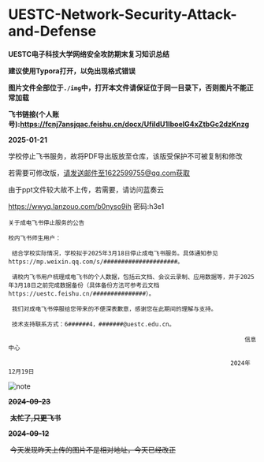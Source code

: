 # UESTC-Network-Security-Attack-and-Defense
**UESTC电子科技大学网络安全攻防期末复习知识总结**

**建议使用Typora打开，以免出现格式错误**

**图片文件全部位于`./img`中，打开本文件请保证位于同一目录下，否则图片不能正常加载**

**飞书链接(个人账号):https://fcnj7ansjqac.feishu.cn/docx/UfiIdU1IboelG4xZtbGc2dzKnzg**

**2025-01-21**

学校停止飞书服务，故将PDF导出版放至仓库，该版受保护不可被复制和修改

若需要可修改版，请发送邮件至1622599755@qq.com获取

由于ppt文件较大故不上传，若需要，请访问蓝奏云

https://wwyq.lanzouo.com/b0nyso9ih   密码:h3e1

```	
关于成电飞书停止服务的公告

校内飞书师生用户：

​ 结合学校实际情况，学校拟于2025年3月18日停止成电飞书服务。具体通知参见https://mp.weixin.qq.com/s/#####################。

​ 请校内飞书用户梳理成电飞书的个人数据，包括云文档、会议云录制、应用数据等，并于2025年3月18日之前完成数据备份（具体备份方法可参考云文档https://uestc.feishu.cn/###############）。

​ 我们对成电飞书停服给您带来的不便深表歉意，感谢您在此期间的理解与支持。

​ 技术支持联系方式：6######4，#######@uestc.edu.cn。

​                                                                   信息中心

​                                                               2024年12月19日
```

![note](./img/note.png)

~~**2024-09-23**~~

​	~~**太忙了,只更飞书**~~

~~**2024-09-12**~~

​	~~今天发现昨天上传的图片不是相对地址，今天已经改正~~

